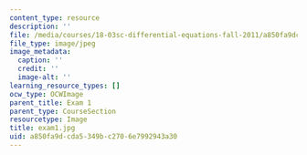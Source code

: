 ```yaml
---
content_type: resource
description: ''
file: /media/courses/18-03sc-differential-equations-fall-2011/a850fa9dcda5349bc2706e7992943a30_exam1.jpg
file_type: image/jpeg
image_metadata:
  caption: ''
  credit: ''
  image-alt: ''
learning_resource_types: []
ocw_type: OCWImage
parent_title: Exam 1
parent_type: CourseSection
resourcetype: Image
title: exam1.jpg
uid: a850fa9d-cda5-349b-c270-6e7992943a30
---
```

